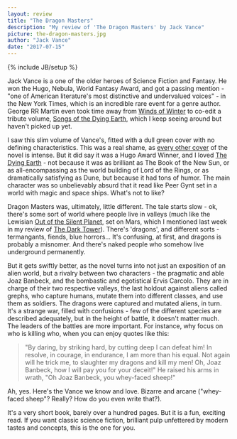 ```yaml
---
layout: review
title: "The Dragon Masters"
description: "My review of 'The Dragon Masters' by Jack Vance"
picture: the-dragon-masters.jpg
author: "Jack Vance"
date: "2017-07-15"
---
```

{% include JB/setup %}

Jack Vance is a one of the older heroes of Science Fiction and Fantasy. He won the Hugo, Nebula, World Fantasy Award, and got a passing mention - "one of American literature's most distinctive and undervalued voices" - in the New York Times, which is an incredible rare event for a genre author. George RR Martin even took time away from [Winds of Winter](http://iswindsofwinteroutyet.com/) to co-edit a tribute volume, [Songs of the Dying Earth](https://en.wikipedia.org/wiki/Songs_of_the_Dying_Earth), which I keep seeing around but haven't picked up yet.

I saw this slim volume of Vance's, fitted with a dull green cover with no defining characteristics. This was a real shame, as [every other cover](https://www.google.ca/search?q=%22The+Dragon+masters%22&source=lnms&tbm=isch&sa=X&ved=0ahUKEwiI1tOsnITVAhVpwYMKHRSnAG4Q_AUICigB&biw=1916&bih=1104) of the novel is intense. But it did say it was a Hugo Award Winner, and I loved [The Dying Earth](https://en.wikipedia.org/wiki/The_Dying_Earth) - not because it was as brilliant as The Book of the New Sun, or as all-encompassing as the world building of Lord of the Rings, or as dramatically satisfying as Dune, but because it had tons of humor. The main character was so unbelievably absurd that it read like Peer Gynt set in a world with magic and space ships. What's not to like?

Dragon Masters was, ultimately, little different. The tale starts slow - ok, there's some sort of world where people live in valleys (much like the Lewisian [Out of the Silent Planet](https://en.wikipedia.org/wiki/Out_of_the_Silent_Planet), set on Mars, which I mentioned last week in my review of [The Dark Tower](https://www.burntfen.com/the-litt-review/the-dark-tower/)). There's 'dragons', and different sorts - termangants, fiends, blue horrors... It's confusing, at first, and dragons is probably a misnomer. And there's naked people who somehow live underground permanently.

But it gets swiftly better, as the novel turns into not just an exposition of an alien world, but a rivalry between two characters - the pragmatic and able Joaz Banbeck, and the bombastic and egotistical Ervis Carcolo. They are in charge of their two respective valleys, the last holdout against aliens called grephs, who capture humans, mutate them into different classes, and use them as soldiers. The dragons were captured and mutated aliens, in turn. It's a strange war, filled with confusions - few of the different species are described adequately, but in the height of battle, it doesn't matter much. The leaders of the battles are more important. For instance, why focus on who is killing who, when you can enjoy quotes like this:

> "By daring, by striking hard, by cutting deep I can defeat him! In resolve, in courage, in endurance, I am more than his equal. Not again will he trick me, to slaughter my dragons and kill my men! Oh, Joaz Banbeck, how I will pay you for your deceit!" He raised his arms in wrath, "Oh Joaz Banbeck, you whey-faced sheep!"

Ah, yes. Here's the Vance we know and love. Bizarre and arcane ("whey-faced sheep"? Really? How do you even write that?).

It's a very short book, barely over a hundred pages. But it is a fun, exciting read. If you want classic science fiction, brilliant pulp unfettered by modern tastes and concepts, this is the one for you.